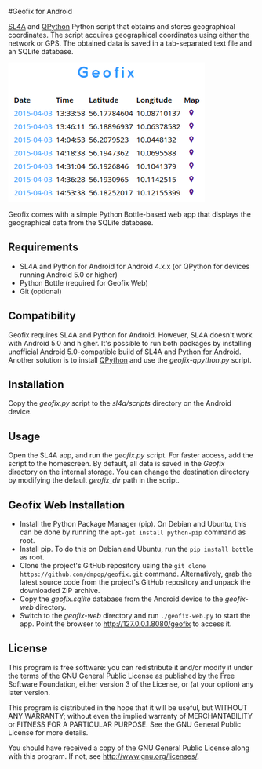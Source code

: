 #Geofix for Android

[SL4A](https://code.google.com/p/android-scripting/) and [QPython](http://qpython.com/) Python script that obtains and stores geographical coordinates. The script acquires geographical coordinates using either the network or GPS. The obtained data is saved in a tab-separated text file and an SQLite database.

![](geofix-web/geofix-web.png)

Geofix comes with a simple Python Bottle-based web app that displays the geographical data from the SQLite database.

## Requirements

- SL4A and Python for Android for Android 4.x.x (or QPython for devices running Android 5.0 or higher)
- Python Bottle (required for Geofix Web)
- Git (optional)

## Compatibility

Geofix requires SL4A and Python for Android. However, SL4A doesn't work with Android 5.0 and higher. It's possible to run both packages by installing unofficial Android 5.0-compatible build of [SL4A](https://github.com/kuri65536/sl4a) and [Python for Android](https://github.com/kuri65536/python-for-android). Another solution is to install [QPython](http://qpython.com/) and use the *geofix-qpython.py* script.

## Installation

Copy the *geofix.py* script to the *sl4a/scripts* directory on the Android device.

## Usage

Open the SL4A app, and run the *geofix.py* script. For faster access, add the script to the homescreen. By default, all data is saved in the *Geofix* directory on the internal storage. You can change the destination directory by modifying the default *geofix_dir* path in the script.

## Geofix Web Installation

- Install the Python Package Manager (pip). On Debian and Ubuntu, this can be done by running the `apt-get install python-pip` command as root.
- Install pip. To do this on Debian and Ubuntu, run the `pip install bottle` as root.
- Clone the project's GitHub repository using the `git clone https://github.com/dmpop/geofix.git` command. Alternatively, grab the latest source code from the project's GitHub repository and unpack the downloaded ZIP archive.
- Copy the *geofix.sqlite* database from the Android device to the *geofix-web* directory.
- Switch to the *geofix-web* directory and run `./geofix-web.py` to start the app. Point the browser to http://127.0.0.1.8080/geofix to access it.

## License

This program is free software: you can redistribute it and/or modify it under the terms of the GNU General Public License as published by the Free Software Foundation, either version 3 of the License, or (at your option) any later version.

This program is distributed in the hope that it will be useful, but WITHOUT ANY WARRANTY; without even the implied warranty of MERCHANTABILITY or FITNESS FOR A PARTICULAR PURPOSE.  See the GNU General Public License for more details.

You should have received a copy of the GNU General Public License along with this program.  If not, see <http://www.gnu.org/licenses/>.
